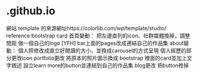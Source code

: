 # .github.io
網站 template 的來源網址https://colorlib.com/wp/template/studio/
reference:bootstrap card
首頁變動：
把左邊直列的icon、社群媒體換掉，調整間距
做一個自己的logo [YFH]
bar上面的pages改成連結自己的作品集
about變動：
個人照修改成直立好閱讀的大小，並換成carousel的方式呈現
個人經歷的部分更改icon
portfolio更改
將原本的照片圖示換成 bootstrap 裡面的card並加上文字敘述
設立learn more的button並連結到自己的作品集
blog更改
把button修掉
